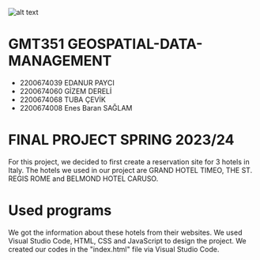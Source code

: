 ![alt text](https://www.freelogovectors.net/wp-content/uploads/2020/07/hacettepe-universitesi-logo-768x178.png)

# GMT351 GEOSPATIAL-DATA-MANAGEMENT

* 2200674039 EDANUR PAYCI
* 2200674060 GİZEM DERELİ
* 2200674068 TUBA ÇEVİK
* 2200674008 Enes Baran SAĞLAM

# FINAL PROJECT SPRING 2023/24

For this project, we decided to first create a reservation site for 3 hotels in Italy. The hotels we used in our project are GRAND HOTEL TIMEO, THE ST. REGIS ROME and BELMOND HOTEL CARUSO.

# Used programs

We got the information about these hotels from their websites. We used Visual Studio Code, HTML, CSS and JavaScript to design the project. We created our codes in the "index.html" file via Visual Studio Code.

